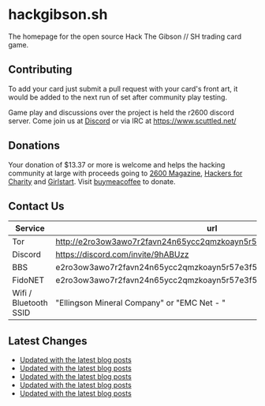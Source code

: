 # hackgibson.sh
The homepage for the open source Hack The Gibson // SH trading card game.


## Contributing

To add your card just submit a pull request with your card's front art, it would be added to the next run of set after community play testing.

Game play and discussions over the project is held the r2600 discord server. Come join us at [Discord](https://discord.com/invite/9hABUzz) or via IRC at https://www.scuttled.net/


## Donations

Your donation of $13.37 or more is welcome and helps the hacking community at large with proceeds going to [2600 Magazine](https://2600.com/), [Hackers for Charity](https://hackersforcharity.org) and [Girlstart](https://girlstart.org).  Visit [buymeacoffee](https://www.buymeacoffee.com/hackgibson.sh) to donate.


## Contact Us

Service | url
-|-
Tor | http://e2ro3ow3awo7r2favn24n65ycc2qmzkoayn5r57e3f56nvjwdcgg32ad.onion
Discord | https://discord.com/invite/9hABUzz
BBS | e2ro3ow3awo7r2favn24n65ycc2qmzkoayn5r57e3f56nvjwdcgg32ad.onion:23
FidoNET | e2ro3ow3awo7r2favn24n65ycc2qmzkoayn5r57e3f56nvjwdcgg32ad.onion:24554
Wifi / Bluetooth SSID | "Ellingson Mineral Company" or "EMC Net - <fidonet address>"

## Latest Changes
<!-- BLOG-POST-LIST:START -->
- [Updated with the latest blog posts](https://github.com/DFW2600/hackgibson.sh/commit/5fdd50c2216b3ceead775ce82084f0211d570102)
- [Updated with the latest blog posts](https://github.com/DFW2600/hackgibson.sh/commit/c8a22a817ae30ce1a49bd80cb8fdd69be77cf6d4)
- [Updated with the latest blog posts](https://github.com/DFW2600/hackgibson.sh/commit/b309fbd467efb750cb5eb23ba182f8484bd26832)
- [Updated with the latest blog posts](https://github.com/DFW2600/hackgibson.sh/commit/3e52b11799b16aec22eb287ea0cc3c37d3f2f45b)
- [Updated with the latest blog posts](https://github.com/DFW2600/hackgibson.sh/commit/a3ad08a8157a13ff4f36f9eb3ee7aee0d4223c9b)
<!-- BLOG-POST-LIST:END -->

